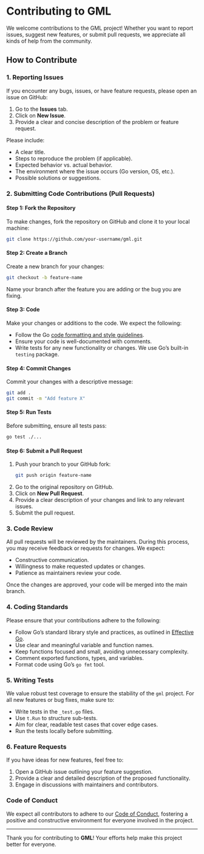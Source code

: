 # Contributing to GML

We welcome contributions to the GML project! Whether you want to report issues, suggest new features, or submit pull requests, we appreciate all kinds of help from the community.

## How to Contribute

### 1. Reporting Issues

If you encounter any bugs, issues, or have feature requests, please open an issue on GitHub:

1. Go to the **Issues** tab.
2. Click on **New Issue**.
3. Provide a clear and concise description of the problem or feature request.

Please include:

- A clear title.
- Steps to reproduce the problem (if applicable).
- Expected behavior vs. actual behavior.
- The environment where the issue occurs (Go version, OS, etc.).
- Possible solutions or suggestions.

### 2. Submitting Code Contributions (Pull Requests)

#### Step 1: Fork the Repository

To make changes, fork the repository on GitHub and clone it to your local machine:

```bash
git clone https://github.com/your-username/gml.git
```

#### Step 2: Create a Branch

Create a new branch for your changes:

```bash
git checkout -b feature-name
```

Name your branch after the feature you are adding or the bug you are fixing.

#### Step 3: Code

Make your changes or additions to the code. We expect the following:

- Follow the Go [code formatting and style guidelines](https://golang.org/doc/effective_go.html).
- Ensure your code is well-documented with comments.
- Write tests for any new functionality or changes. We use Go’s built-in `testing` package.

#### Step 4: Commit Changes

Commit your changes with a descriptive message:

```bash
git add .
git commit -m "Add feature X"
```

#### Step 5: Run Tests

Before submitting, ensure all tests pass:

```bash
go test ./...
```

#### Step 6: Submit a Pull Request

1. Push your branch to your GitHub fork:
   ```bash
   git push origin feature-name
   ```
2. Go to the original repository on GitHub.
3. Click on **New Pull Request**.
4. Provide a clear description of your changes and link to any relevant issues.
5. Submit the pull request.

### 3. Code Review

All pull requests will be reviewed by the maintainers. During this process, you may receive feedback or requests for changes. We expect:

- Constructive communication.
- Willingness to make requested updates or changes.
- Patience as maintainers review your code.

Once the changes are approved, your code will be merged into the main branch.

### 4. Coding Standards

Please ensure that your contributions adhere to the following:

- Follow Go’s standard library style and practices, as outlined in [Effective Go](https://golang.org/doc/effective_go.html).
- Use clear and meaningful variable and function names.
- Keep functions focused and small, avoiding unnecessary complexity.
- Comment exported functions, types, and variables.
- Format code using Go’s `go fmt` tool.

### 5. Writing Tests

We value robust test coverage to ensure the stability of the `gml` project. For all new features or bug fixes, make sure to:

- Write tests in the `_test.go` files.
- Use `t.Run` to structure sub-tests.
- Aim for clear, readable test cases that cover edge cases.
- Run the tests locally before submitting.

### 6. Feature Requests

If you have ideas for new features, feel free to:

1. Open a GitHub issue outlining your feature suggestion.
2. Provide a clear and detailed description of the proposed functionality.
3. Engage in discussions with maintainers and contributors.

### Code of Conduct

We expect all contributors to adhere to our [Code of Conduct](CODE_OF_CONDUCT.md), fostering a positive and constructive environment for everyone involved in the project.

---

Thank you for contributing to **GML**! Your efforts help make this project better for everyone.
